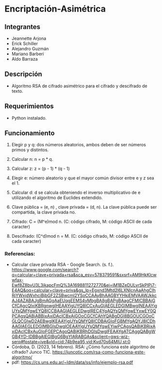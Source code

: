 # Encriptación-Asimétrica

## Integrantes
- Jeannette Arjona
- Erick Schiller
- Alejandro Guzmán
- Mariano Barberi
- Aldo Barraza

## Descripción

- Algoritmo RSA de cifrado asimétrico para el cifrado y descifrado de texto.

## Requerimientos

- Python instalado.

## Funcionamiento

1. Elegir p y q: dos números aleatorios, ambos deben de ser números primos y distintos.

2. Calcular n: n = p * q.

3. Calcular z: z = (p - 1) * (q - 1)

4. Elegir e: número aleatorio y que el mayor común divisor entre e y z sea el 1.

5. Calcular d: d se calcula obteniendo el inverso multiplicativo de e utilizando el algoritmo de Euclides extendido.

6. Clave pública = (e, n) , clave privada = (d, n). La clave pública puede ser compartida, la clave privada no.

7. Cifrado: C = (M^e)mod n. (C: código cifrado, M: código ASCII de cada caracter)

8. Descifrado: (C^d)mod n = M. (C: código cifrado, M: código ASCII de cada caracter)

### Referencias:

- Calcular clave privada RSA - Google Search. (s. f.). https://www.google.com/search?q=calcular+clave+privada+rsa&sca_esv=578379591&sxsrf=AM9HkKlcwwfax-Ewf8Z8bvU3L3ikapcFmQ%3A1698811272770&ei=iM1BZeDULvrSkPIPj7-E4AQ&oq=calcular+clave+priva&gs_lp=Egxnd3Mtd2l6LXNlcnAaAhgCIhRjYWxjdWxhciBjbGF2ZSBwcml2YSoCCAAyBhAAGBYYHkjEMVAAWJkkcAJ4AZABAJgBmAGgAaEUqgEEMS4yMbgBA8gBAPgBAagCFMICBBAjGCfCAgcQIxiKBRgnwgIHEAAYigUYQ8ICCxAuGIAEGLEDGIMBwgINEAAYigUYsQMYgwEYQ8ICCBAAGIAEGLEDwgIREC4YgAQYsQMYgwEYxwEY0QPCAgsQABiABBixAxiDAcICBxAjGOoCGCfCAhYQABgDGI8BGOUCGOoCGLQCGIwD2AEBwgIKEAAYigUYsQMYQ8ICDBAjGIoFGBMYgAQYJ8ICDhAAGIAEGLEDGIMBGIsDwgIOEAAYigUYsQMYgwEYiwPCAgsQABiKBRixAxiDAcICBxAuGIoFGEPCAgoQABiKBRhDGIsDwgIFEAAYgATCAggQABgWGB4YD-IDBBgAIEGIBgG6BgYIARABGAs&sclient=gws-wiz-serp#fpstate=ive&vld=cid:74b9ea95,vid:Kvd70s64MIU,st:0
- Córdoba, D. (2023, 14 febrero). RSA: ¿Cómo funciona este algoritmo de cifrado? Junco TIC. https://juncotic.com/rsa-como-funciona-este-algoritmo/
- pdf: https://cs.uns.edu.ar/~ldm/data/ss/info/ejemplo-rsa.pdf